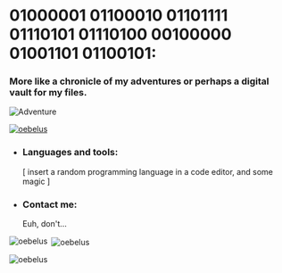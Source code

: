 # 01000001 01100010 01101111 01110101 01110100 00100000 01001101 01100101: 
### More like a chronicle of my adventures or perhaps a digital vault for my files.
![Adventure](http://www.quiteunlikely.net/screencaps/albums/userpics/10001/jtb254.jpg)

<p align="left"> <a href="https://github.com/ryo-ma/github-profile-trophy"><img src="https://github-profile-trophy.vercel.app/?username=oebelus&theme=darkhub" alt="oebelus" /></a> </p>

- ### Languages and tools: 
     [ insert a random programming language in a code editor, and some magic ]
  
- ### Contact me:
     Euh, don't...

<p><img align="left" src="https://github-readme-stats.vercel.app/api/top-langs?username=oebelus&show_icons=true&locale=en&layout=compact" alt="oebelus" /></p>

<p>&nbsp;<img align="center" src="https://github-readme-stats.vercel.app/api?username=oebelus&show_icons=true&locale=en" alt="oebelus" /></p>

<p><img align="center" src="https://github-readme-streak-stats.herokuapp.com/?user=oebelus&" alt="oebelus" /></p>
